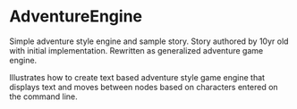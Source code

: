 # AdventureEngine

Simple adventure style engine and sample story. Story authored by 10yr old with initial implementation. Rewritten as
generalized adventure game engine.

Illustrates how to create text based adventure style game engine that displays text and moves between nodes based on
characters entered on the command line.
